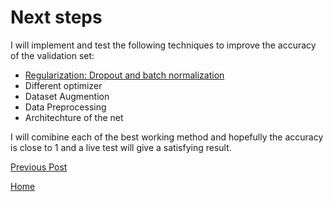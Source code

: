 # Next steps

I will implement and test the following techniques to improve the accuracy of the validation set:

* [Regularization: Dropout and batch normalization](https://felix-ha.github.io/2018/12/04/droput)
* Different optimizer 
* Dataset Augmention
* Data Preprocessing
* Architechture of the net 


I will comibine each of the best working method and hopefully the accuracy is close to 1 and a live test will give a satisfying result. 





[Previous Post](https://felix-ha.github.io/2018/12/02/first_data_set)

[Home](https://felix-ha.github.io)
